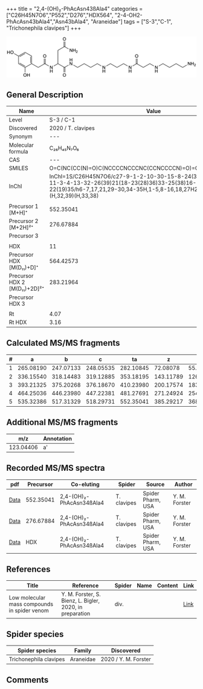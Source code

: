 +++
title = "2,4-(OH)₂-PhAcAsn43ßAla4"
categories = ["C26H45N7O6","P552","D276","HDX564",
"2-4-OH2-PhAcAsn43bAla4","Asn43bAla4",
"Araneidae"]
tags = ["S-3","C-1",
"Trichonephila clavipes"]
+++

![](/img/2-4-OH2-PhAcAsn43bAla4.png)

## General Description

| Name                       | Value              |
|----------------------------|--------------------|
| Level                      | S-3 / C-1          |
| Discovered                 | 2020 / T. clavipes |
| Synonym                    | ---                |
| Molecular formula          | C₂₆H₄₅N₇O₆                   |
| CAS                        | ---                |
| SMILES | O=C(NC(CC(N)=O)C(NCCCCNCCCNC(CCNCCCCN)=O)=O)CC1=CC=C(O)C=C1O  |
| InChI  | InChI=1S/C26H45N7O6/c27-9-1-2-10-30-15-8-24(37)31-14-5-12-29-11-3-4-13-32-26(39)21(18-23(28)36)33-25(38)16-19-6-7-20(34)17-22(19)35/h6-7,17,21,29-30,34-35H,1-5,8-16,18,27H2,(H2,28,36)(H,31,37)(H,32,39)(H,33,38)  |
|                            |                    |
| Precursor 1 [M+H]⁺       | 552.35041      |
| Precursor 2 [M+2H]²⁺        | 276.67884       |
| Precursor 3                |                    |
|                            |                    |
| HDX                        | 11                   |
| Precursor HDX   [M(D₁₁)+D]⁺   | 564.42573                   |
| Precursor HDX 2 [M(D₁₁)+2D]²⁺ | 283.21964                   |
| Precursor HDX 3            |                    |
|                            |                    |
| Rt                         | 4.07                   |
| Rt HDX                     | 3.16                   |

## Calculated MS/MS fragments

| # | a         | b         | c         | ta        | z         | y         | tz        |
|---|-----------|-----------|-----------|-----------|-----------|-----------|-----------|
| 1 | 265.08190 | 247.07133 | 248.05535 | 282.10845 | 72.08078 | 55.05423 | 89.10732 |
| 2 | 336.15540 | 318.14483 | 319.12885 | 353.18195 | 143.11789 | 126.09134 | 160.14444 |
| 3 | 393.21325 | 375.20268 | 376.18670 | 410.23980 | 200.17574 | 183.14919 | 217.20229 |
| 4 | 464.25036 | 446.23980 | 447.22381 | 481.27691 | 271.24924 | 254.22269 | 288.27579 |
| 5 | 535.32386 | 517.31329 | 518.29731 | 552.35041 | 385.29217 | 368.26562 | 402.31871 |

## Additional MS/MS fragments

| m/z       | Annotation |
|-----------|------------|
| 123.04406 | a'         |

## Recorded MS/MS spectra

| pdf                                             | Precursor | Co-eluting | Spider      | Source                       | Author        |
|-------------------------------------------------|-----------|------------|-------------|------------------------------|---------------|
| [Data](/pdf/N-clavipes/552_2-4-OH2-PhAcAsn34bAla4_2-4-OH2-PhAcAsn43bAla4_Nc.pdf) | 552.35041 | 2,4-(OH)₂-PhAcAsn34ßAla4          | T. clavipes | Spider Pharm, USA | Y. M. Forster |
| [Data](/pdf/N-clavipes/552_2-4-OH2-PhAcAsn34bAla4_2-4-OH2-PhAcAsn43bAla4_Nc_2.pdf) | 276.67884 | 2,4-(OH)₂-PhAcAsn34ßAla4          | T. clavipes | Spider Pharm, USA | Y. M. Forster |
| [Data](/pdf/N-clavipes/552_2-4-OH2-PhAcAsn34bAla4_2-4-OH2-PhAcAsn43bAla4_Nc_HDX.pdf) | HDX | 2,4-(OH)₂-PhAcAsn34ßAla4          | T. clavipes | Spider Pharm, USA | Y. M. Forster |


## References

| Title | Reference | Spider | Name | Content | Link |
|-------|-----------|--------|------|---------|------|
| Low molecular mass compounds in spider venom      | Y. M. Forster, S. Bienz, L. Bigler, 2020, in preparation          | div.       |   |   | [Link](unknown) |

## Spider species

| Spider species     | Family     | Discovered           |
|--------------------|------------|----------------------|
| Trichonephila clavipes | Araneidae | 2020 / Y. M. Forster |


## Comments